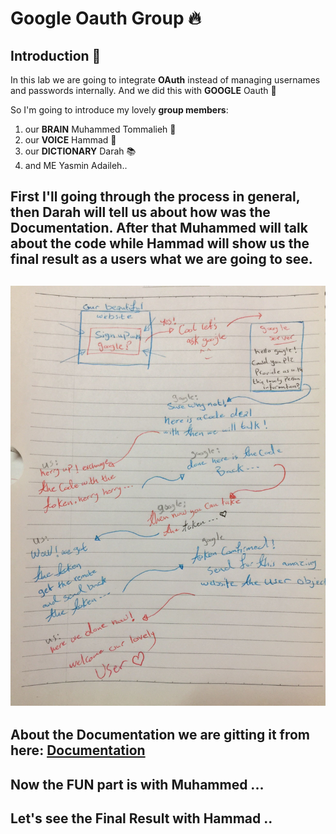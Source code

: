 # Google Oauth Group :fire:

## Introduction :running:

In this lab we are going to integrate **OAuth** instead of managing usernames and passwords internally. And we did this with **GOOGLE** Oauth :tada:

So I'm going to introduce my lovely **group members**: 
1. our **BRAIN** Muhammed Tommalieh 🧠
2. our **VOICE** Hammad :loudspeaker:
3. our **DICTIONARY** Darah :books:
4. and ME Yasmin Adaileh..


First I'll going through the **process in general**, then Darah will tell us about how was the **Documentation**. After that Muhammed will **talk about the code** while Hammad will show us the **final result** as a users what we are going to see.
----------------------------------------

![uml](./uml.jpg)
----------------------------------------

About the Documentation we are gitting it from here:
[Documentation](https://developers.google.com/identity/protocols/oauth2/web-server)
-----------------------------------------

Now the FUN part is with Muhammed ...
-----------------------------------------
Let's see the Final Result with Hammad ..
------------------------------------------- 
